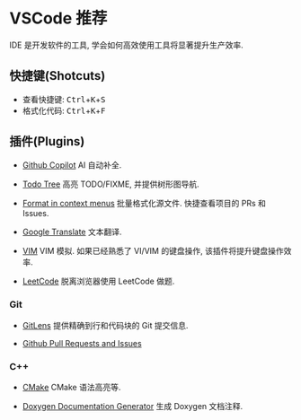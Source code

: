 # VSCode 推荐

IDE 是开发软件的工具, 学会如何高效使用工具将显著提升生产效率.  

## 快捷键(Shotcuts)
- 查看快捷键: <kbd>Ctrl</kbd>+<kbd>K</kbd>+<kbd>S</kbd>
- 格式化代码: <kbd>Ctrl</kbd>+<kbd>K</kbd>+<kbd>F</kbd>

## 插件(Plugins)

- [Github Copilot](https://marketplace.visualstudio.com/items?itemName=GitHub.copilot) AI 自动补全.

- [Todo Tree](https://marketplace.visualstudio.com/items?itemName=Gruntfuggly.todo-tree)
高亮 TODO/FIXME, 并提供树形图导航.

- [Format in context menus](https://marketplace.visualstudio.com/items?itemName=lacroixdavid1.vscode-format-context-menu)
批量格式化源文件.
快捷查看项目的 PRs 和 Issues.

- [Google Translate](https://marketplace.visualstudio.com/items?itemName=hancel.google-translate)
文本翻译.

- [VIM](https://marketplace.visualstudio.com/items?itemName=vscodevim.vim)
VIM 模拟. 如果已经熟悉了 VI/VIM 的键盘操作, 该插件将提升键盘操作效率.

- [LeetCode](https://marketplace.visualstudio.com/items?itemName=LeetCode.vscode-leetcode)
脱离浏览器使用 LeetCode 做题.

### Git
- [GitLens](https://marketplace.visualstudio.com/items?itemName=eamodio.gitlens)
提供精确到行和代码块的 Git 提交信息.

- [Github Pull Requests and Issues](https://marketplace.visualstudio.com/items?itemName=GitHub.vscode-pull-request-github)

### C++
- [CMake](https://marketplace.visualstudio.com/items?itemName=twxs.cmake)
CMake 语法高亮等.

- [Doxygen Documentation Generator](https://marketplace.visualstudio.com/items?itemName=cschlosser.doxdocgen)
生成 Doxygen 文档注释.
